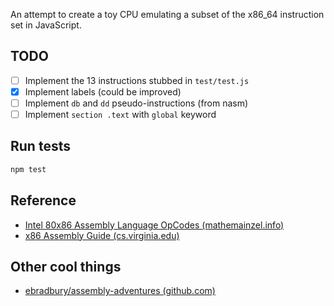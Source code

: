 An attempt to create a toy CPU emulating a subset of the x86\_64 instruction set in JavaScript.

## TODO

- [ ] Implement the 13 instructions stubbed in `test/test.js`
- [x] Implement labels (could be improved)
- [ ] Implement `db` and `dd` pseudo-instructions (from nasm)
- [ ] Implement `section .text` with `global` keyword

## Run tests

```bash
npm test
```

## Reference

- [Intel 80x86 Assembly Language OpCodes (mathemainzel.info)](http://www.mathemainzel.info/files/x86asmref.html#mov)
- [x86 Assembly Guide (cs.virginia.edu)](http://www.cs.virginia.edu/~evans/cs216/guides/x86.html)

## Other cool things

- [ebradbury/assembly-adventures (github.com)](https://github.com/ebradbury/assembly-adventures/blob/master/strlen-args.asm)

